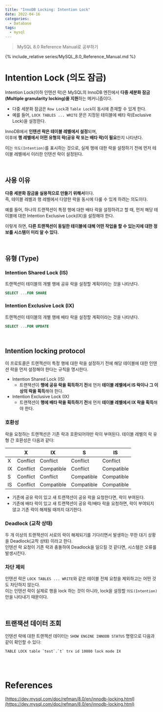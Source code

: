 ```yaml
---
title: "InnoDB Locking: Intention Lock"
date: 2022-04-16
categories:
  - Database
tags:
  - mysql
---
```


> MySQL 8.0 Reference Manual로 공부하기

{% include_relative series/MySQL_8.0_Reference_Manual.md %}

# Intention Lock (의도 잠금)

Intention Lock(이하 인텐션 락)은 MySQL의 InnoDB 엔진에서 **다중 세분화 잠금(Multiple granularity locking)을 지원**하는 메커니즘이다.

- 다중 세분화 잠금은 `Row Lock`과 `Table Lock`이 동시에 존재할 수 있게 한다.
- 예를 들어, `LOCK TABLES ... WRITE` 문은 지정된 테이블에 배타 락(Exclusive Lock)을 설정한다.

InnoDB에서 **인텐션 락은 테이블 레벨에서 설정**되며,  
이후에 **행 레벨에서 어떤 유형의 락(공유 락 또는 배타 락)이 필요**한지 나타낸다.

이는 `의도(Intention)`를 표시하는 것으로, 실제 행에 대한 락을 설정하기 전에 먼저 테이블 레벨에서 이러한 인텐션 락이 설정된다.

<br>

## 사용 이유

**다중 세분화 잠금을 실용적으로 만들기 위해서**이다.  
즉, 테이블 레벨과 행 레벨에서 다양한 락을 동시에 다룰 수 있게 하려는 의도이다.

예를 들어, 하나의 트랜잭션이 특정 행에 대한 배타 락을 설정하려고 할 때, 먼저 해당 테이블에 대한 Intention Exclusive Lock(IX)을 설정해야 한다.

이렇게 하면, **다른 트랜잭션이 동일한 테이블에 대해 어떤 작업을 할 수 있는지에 대한 정보를 시스템이 미리 알 수 있다.**

<br>

## 유형 (Type)

### Intention Shared Lock (IS)

트랜잭션이 테이블의 개별 행에 공유 락을 설정할 계획이라는 것을 나타낸다.

```sql
SELECT ...FOR SHARE
```

### Intention Exclusive Lock (IX)

트랜잭션이 테이블의 개별 행에 배타 락을 설정할 계획이라는 것을 나타낸다.

```sql
SELECT ...FOR UPDATE
```

<br>

## Intention locking protocol

이 프로토콜은 트랜잭션이 특정 행에 대한 락을 설정하기 전에 해당 테이블에 대한 인텐션 락을 먼저 설정해야 한다는 규칙을 명시한다.

- Intention Shared Lock (IS)
  - 트랜잭션이 **행에 공유 락을 획득하기 전**에 먼저 **테이블 레벨에서 IS 락이나 그 이상의 락을 획득**해야 한다.
- Intention Exclusive Lock (IX)
  - 트랜잭션이 **행에 배타 락을 획득하기 전**에 먼저 **테이블 레벨에서 IX 락을 획득**해야 한다.

### 호환성

락을 요청하는 트랜잭션은 기존 락과 호환되어야만 락이 부여된다.
테이블 레벨의 락 유형 간 호환성은 다음과 같다:

|    | X        | IX         | S          | IS         |
|----|----------|------------|------------|------------|
| X  | Conflict | Conflict   | Conflict   | Conflict   |
| IX | Conflict | Compatible | Conflict   | Compatible |
| S  | Conflict | Conflict   | Compatible | Compatible |
| IS | Conflict | Compatible | Compatible | Compatible |

- 기존에 공유 락이 있고 새 트랜잭션이 공유 락을 요청한다면, 락이 부여된다.  
- 기존에 배타 락이 있고 새 트랜잭션이 공유 락/배타 락을 요청하면, 락이 부여되지 않고 기존 락이 해제될 때까지 대기한다.


### Deadlock (교착 상태)

두 개 이상의 트랜잭션이 서로의 락이 해제되기를 기다리면서 발생하는 무한 대기 상황을 Deadlock(교착 상태) 이라고 한다.  
인텐션 락 요청이 기존 락과 충돌하여 Deadlock을 일으킬 것 같다면, 시스템은 오류를 발생시킨다.

### 차단 제외

인텐션 락은 `LOCK TABLES ... WRITE`와 같은 테이블 전체 요청을 제외하고는 어떤 것도 차단하지 않는다.  
이는 인텐션 락이 실제로 행을 lock 하는 것이 아니라, lock을 설정할 `의도(Intention)`만을 나타내기 때문이다. 

<br>

## 트랜잭션 데이터 조회

인텐션 락에 대한 트랜잭션 데이터는 `SHOW ENGINE INNODB STATUS` 명령으로 다음과 같이 확인할 수 있다:

```
TABLE LOCK table `test`.`t` trx id 10080 lock mode IX
```

<br>
<br>

# References

[https://dev.mysql.com/doc/refman/8.0/en/innodb-locking.html](https://dev.mysql.com/doc/refman/8.0/en/innodb-locking.html)  